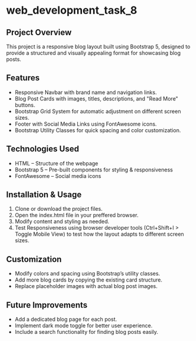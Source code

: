 # web_development_task_8
## Project Overview
This project is a responsive blog layout built using Bootstrap 5, designed to provide a structured and visually appealing format for showcasing blog posts.

## Features
- Responsive Navbar with brand name and navigation links.
- Blog Post Cards with images, titles, descriptions, and "Read More" buttons.
- Bootstrap Grid System for automatic adjustment on different screen sizes.
- Footer with Social Media Links using FontAwesome icons.
- Bootstrap Utility Classes for quick spacing and color customization.

## Technologies Used
- HTML – Structure of the webpage
- Bootstrap 5 – Pre-built components for styling & responsiveness
- FontAwesome – Social media icons

## Installation & Usage
1. Clone or download the project files.
2. Open the index.html file in your preffered browser.
3. Modify content and styling as needed.
4.  Test Responsiveness using browser developer tools (Ctrl+Shift+I > Toggle Mobile View) to test how the layout adapts to different screen sizes.

## Customization
- Modify colors and spacing using Bootstrap’s utility classes.
- Add more blog cards by copying the existing card structure.
- Replace placeholder images with actual blog post images.

## Future Improvements
- Add a dedicated blog page for each post.
- Implement dark mode toggle for better user experience.
- Include a search functionality for finding blog posts easily.

